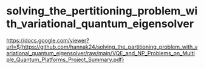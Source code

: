 # solving_the_pertitioning_problem_with_variational_quantum_eigensolver
https://docs.google.com/viewer?url=${https://github.com/hannak24/solving_the_partitioning_problem_with_variational_quantum_eigensolver/raw/main/VQE_and_NP_Problems_on_Multiple_Quantum_Platforms_Project_Summary.pdf}
